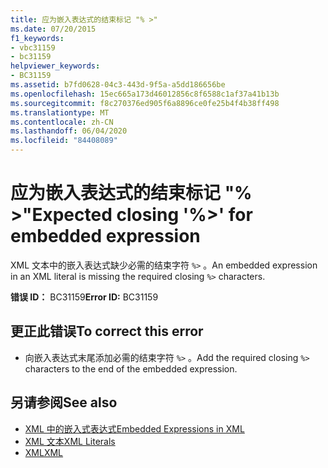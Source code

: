 ```yaml
---
title: 应为嵌入表达式的结束标记 "% >"
ms.date: 07/20/2015
f1_keywords:
- vbc31159
- bc31159
helpviewer_keywords:
- BC31159
ms.assetid: b7fd0628-04c3-443d-9f5a-a5dd186656be
ms.openlocfilehash: 15ec665a173d46012856c8f6588c1af37a41b13b
ms.sourcegitcommit: f8c270376ed905f6a8896ce0fe25b4f4b38ff498
ms.translationtype: MT
ms.contentlocale: zh-CN
ms.lasthandoff: 06/04/2020
ms.locfileid: "84408089"
---
```

# <a name="expected-closing--for-embedded-expression"></a><span data-ttu-id="0ba64-102">应为嵌入表达式的结束标记 "% >"</span><span class="sxs-lookup"><span data-stu-id="0ba64-102">Expected closing '%>' for embedded expression</span></span>
<span data-ttu-id="0ba64-103">XML 文本中的嵌入表达式缺少必需的结束字符 `%>` 。</span><span class="sxs-lookup"><span data-stu-id="0ba64-103">An embedded expression in an XML literal is missing the required closing `%>` characters.</span></span>  
  
 <span data-ttu-id="0ba64-104">**错误 ID：** BC31159</span><span class="sxs-lookup"><span data-stu-id="0ba64-104">**Error ID:** BC31159</span></span>  
  
## <a name="to-correct-this-error"></a><span data-ttu-id="0ba64-105">更正此错误</span><span class="sxs-lookup"><span data-stu-id="0ba64-105">To correct this error</span></span>  
  
- <span data-ttu-id="0ba64-106">向嵌入表达式末尾添加必需的结束字符 `%>` 。</span><span class="sxs-lookup"><span data-stu-id="0ba64-106">Add the required closing `%>` characters to the end of the embedded expression.</span></span>  
  
## <a name="see-also"></a><span data-ttu-id="0ba64-107">另请参阅</span><span class="sxs-lookup"><span data-stu-id="0ba64-107">See also</span></span>

- [<span data-ttu-id="0ba64-108">XML 中的嵌入式表达式</span><span class="sxs-lookup"><span data-stu-id="0ba64-108">Embedded Expressions in XML</span></span>](../programming-guide/language-features/xml/embedded-expressions-in-xml.md)
- [<span data-ttu-id="0ba64-109">XML 文本</span><span class="sxs-lookup"><span data-stu-id="0ba64-109">XML Literals</span></span>](../language-reference/xml-literals/index.md)
- [<span data-ttu-id="0ba64-110">XML</span><span class="sxs-lookup"><span data-stu-id="0ba64-110">XML</span></span>](../programming-guide/language-features/xml/index.md)
